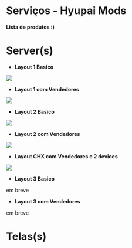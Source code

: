 # Serviços - Hyupai Mods

**Lista de produtos :)**

# Server(s)

- **Layout 1 Basico**

![](https://i.imgur.com/JQdPjyZ.png)

- **Layout 1 com Vendedores**

![](https://i.imgur.com/JQdPjyZ.png)

- **Layout 2 Basico**

![](https://i.imgur.com/JQdPjyZ.png)

- **Layout 2 com Vendedores**

![](https://i.imgur.com/JQdPjyZ.png)

- **Layout CHX com Vendedores e 2 devices**

![](https://i.imgur.com/JQdPjyZ.png)

- **Layout 3 Basico**

em breve

- **Layout 3 com Vendedores**

em breve


# Telas(s)



